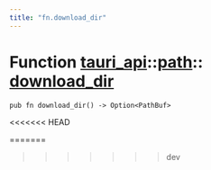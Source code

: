 ```yaml
---
title: "fn.download_dir"
---
```


# Function [tauri_api](/docs/api/rust/tauri_api/../index.html)::​[path](/docs/api/rust/tauri_api/index.html)::​[download_dir](/docs/api/rust/tauri_api/)

    pub fn download_dir() -> Option<PathBuf>
<<<<<<< HEAD
      
=======
>>>>>>> dev
